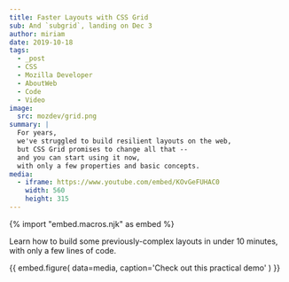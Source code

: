```yaml
---
title: Faster Layouts with CSS Grid
sub: And `subgrid`, landing on Dec 3
author: miriam
date: 2019-10-18
tags:
  - _post
  - CSS
  - Mozilla Developer
  - AboutWeb
  - Code
  - Video
image:
  src: mozdev/grid.png
summary: |
  For years,
  we've struggled to build resilient layouts on the web,
  but CSS Grid promises to change all that --
  and you can start using it now,
  with only a few properties and basic concepts.
media:
  - iframe: https://www.youtube.com/embed/KOvGeFUHAC0
    width: 560
    height: 315
---
```

{% import "embed.macros.njk" as embed %}

Learn how to build some previously-complex layouts in under 10 minutes,
with only a few lines of code.

{{ embed.figure(
  data=media,
  caption='Check out this practical demo'
) }}
